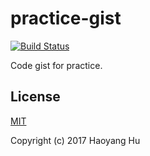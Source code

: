 # practice-gist

[![Build Status](https://travis-ci.org/skyang/practice-gist.svg?branch=master)](https://travis-ci.org/skyang/practice-gist)

Code gist for practice.

## License

[MIT](http://opensource.org/licenses/MIT)

Copyright (c) 2017 Haoyang Hu
